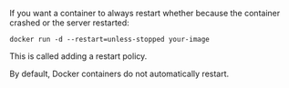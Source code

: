 
If you want a container to always restart whether because the container crashed or the server restarted:
```
docker run -d --restart=unless-stopped your-image
```

This is called adding a restart policy.

By default, Docker containers do not automatically restart.